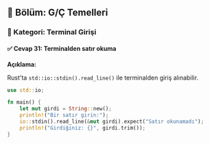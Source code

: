 ## 📘 Bölüm: G/Ç Temelleri  
### 🔹 Kategori: Terminal Girişi  
#### ✅ Cevap 31: Terminalden satır okuma

**Açıklama:**

Rust'ta `std::io::stdin().read_line()` ile terminalden giriş alınabilir.

```rust
use std::io;

fn main() {
    let mut girdi = String::new();
    println!("Bir satır girin:");
    io::stdin().read_line(&mut girdi).expect("Satır okunamadı");
    println!("Girdiğiniz: {}", girdi.trim());
}
```

